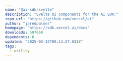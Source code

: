 ```yaml
---
name: "@ai-sdk/svelte"
description: "Svelte UI components for the AI SDK:"
repo_url: "https://github.com/vercel/ai"
author: "jaredpalmer"
homepage: "https://sdk.vercel.ai/docs"
downloads: 597050
dependents: 6
updated: "2025-03-12T09:13:27.031Z"
tags: 
  - utility
---
```

